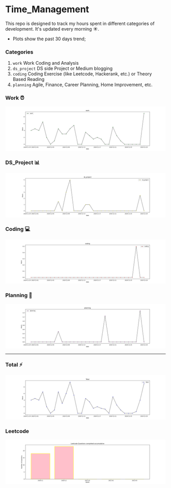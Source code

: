 # Time_Management
This repo is designed to track my hours spent in different categories of development. It's updated every morning :sunny:.
- Plots show the past 30 days trend;

### Categories
1. `work` Work Coding and Analysis
2. `ds_project` DS side Project or Medium blogging
3. `coding` Coding Exercise (like Leetcode, Hackerank, etc.) or Theory Based Reading
4. `planning` Agile, Finance, Career Planning, Home Improvement, etc.  

### Work :alarm_clock:
![work](https://github.com/krystinli/Time_Management/blob/main/img/work.png)

### DS_Project :bar_chart:
![ds_project](https://github.com/krystinli/Time_Management/blob/main/img/ds_project.png)

### Coding :computer:
![coding](https://github.com/krystinli/Time_Management/blob/main/img/coding.png)

### Planning :pencil:
![planning](https://github.com/krystinli/Time_Management/blob/main/img/planning.png)

----------------

### Total :zap:
![total](https://github.com/krystinli/Time_Management/blob/main/img/Total.png)

### Leetcode
![leetcode](https://github.com/krystinli/Time_Management/blob/main/img/leetcode.png)
